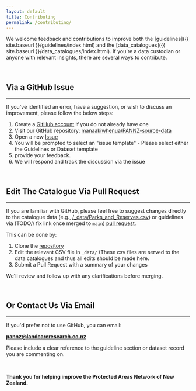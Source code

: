```yaml
---
layout: default
title: Contributing
permalink: /contributing/
---
```


We welcome feedback and contributions to improve both the [guidelines]({{ site.baseurl }}/guidelines/index.html) and 
the [data_catalogues]({{ site.baseurl }}/data_catalogues/index.html). If you're a data custodian or anyone 
with relevant insights, there are several ways to contribute.

<br>



## Via a GitHub Issue
---

If you've identified an error, have a suggestion, or wish to discuss an
improvement, please follow the below steps:

1. Create a [GitHub account](https://github.com/) if you do not already have one
2. Visit our GitHub repository: [manaakiwhenua/PANNZ-source-data](https://github.com/manaakiwhenua/PANNZ-source-data)
3. Open a new [Issue](https://github.com/manaakiwhenua/PANNZ-source-data/issues) 
4. You will be prompted to select an "issue template" - Please select either the Guidelines or Dataset template
5. provide your feedback. 
6. We will respond and track the discussion via the issue


<br>





## Edit The Catalogue Via Pull Request
---

If you are familiar with GitHub, please feel free to suggest changes directly 
to the catalogue data (e.g., [/_data/Parks_and_Reserves.csv](/_data/Parks_and_Reserves.csv))
or guidelines via (TODO// fix link once merged to `main`) [pull request](https://docs.github.com/en/pull-requests/collaborating-with-pull-requests/proposing-changes-to-your-work-with-pull-requests/about-pull-requests).

This can be done by:

1. Clone the [repository](https://github.com/manaakiwhenua/PANNZ-source-data)
2. Edit the relevant CSV file in `_data/` (These csv files are served to the data catalogues and 
   thus all edits should be made here.
3. Submit a Pull Request with a summary of your changes

We'll review and follow up with any clarifications before merging.


<br>





## Or Contact Us Via Email
---

If you'd prefer not to use GitHub, you can email:

**pannz@landcareresearch.co.nz**

Please include a clear reference to the guideline section or dataset record you are commenting on.


<br>


**Thank you for helping improve the Protected Areas Network of New Zealand.**